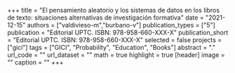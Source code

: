 +++
title = "El pensamiento aleatorio y los sistemas de datos en los libros de texto: situaciones alternativas de investigación formativa"
date = "2021-12-15"
authors = ["valdivieso-m","burbano-v"]
publication_types = ["5"]
publication = "Editorial UPTC. ISBN: 978-958-660-XXX-X"
publication_short = "Editorial UPTC. ISBN: 978-958-660-XXX-X"
selected = false
projects = ["gici"]
tags = ["GICI", "Probability", "Education", "Books"]
abstract = "."
url_code = ""
url_dataset = ""
math = true
highlight = true
[header]
image = ""
caption = ""
+++

